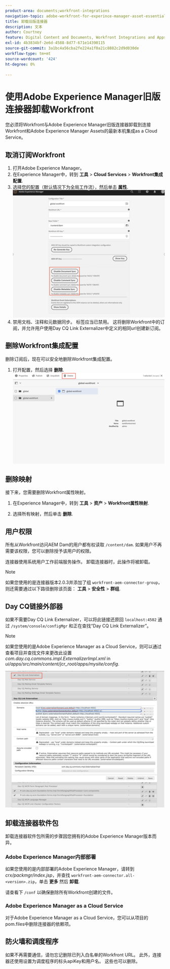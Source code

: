 ```yaml
---
product-area: documents;workfront-integrations
navigation-topic: adobe-workfront-for-experince-manager-asset-essentials
title: 卸载旧版连接器
description: 文本
author: Courtney
feature: Digital Content and Documents, Workfront Integrations and Apps
exl-id: 4b3834bf-2e6d-4588-8d77-671e14390115
source-git-commit: 3a1bc4a56cba2fe224a1f0a21c8882c2d9d030de
workflow-type: tm+mt
source-wordcount: '424'
ht-degree: 0%

---
```


# 使用Adobe Experience Manager旧版连接器卸载Workfront

您必须将Workfront与Adobe Experience Manager旧版连接器卸载到连接Workfront和Adobe Experience Manager Assets的最新本机集成as a Cloud Service。

## 取消订阅Workfront

1. 打开Adobe Experience Manager。
1. 在Experience Manager中，转到 **工具** > **Cloud Services** > **Workfront集成配置**.
1. 选择您的配置（默认情况下为全局工作流），然后单击 **属性**.
   ![退订workfront](assets/unsubscribe-from-workfront.png)
1. 禁用文档、注释和元数据同步。 标签应当已禁用。
这将删除Workfront中的订阅，并允许用户使用Day CQ Link Externalizer中定义的相同url创建新订阅。

## 删除Workfront集成配置

删除订阅后，现在可以安全地删除Workfront集成配置。

1. 打开配置，然后选择 **删除**.
   ![删除配置](assets/delete-wf-configuration.png)

## 删除映射

接下来，您需要删除Workfront属性映射。

1. 在Experience Manager中，转到 **工具** > **资产** > **Workfront属性映射**.

1. 选择所有映射，然后单击 **删除**.

## 用户权限

所有从Workfront访问AEM Dam的用户都有权读取 `/content/dam`. 如果用户不再需要该权限，您可以删除授予该用户的权限。

连接器使用系统用户工作前端服务操作。 卸载连接器时，此操作将被卸载。

>[!NOTE]
>
>如果您使用的是连接器版本2.0.3并添加了组 `workfront-aem-connector-group`，则还需要通过以下路径删除该页面： **工具** > **安全性** > **群组**.

## Day CQ链接外部器

如果不需要Day CQ Link Externalizer，可以将此链接还原回 `localhost:4502` 通过 `/system/console/configMgr` 和正在查找“Day CQ Link Externalizer”。

>[!NOTE]
>
>如果您使用的是Adobe Experience Manager as a Cloud Service，则可以通过查看项目并查找文件来更改此设置 _com.day.cq.commons.impl.ExternalizerImpl.xml_ in _ui/apps/src/main/content/jcr_root/apps/mysite/config_.

![Day CQ链接外部器](assets/Day-CQ-Link-Externalizer.png)

## 卸载连接器软件包

卸载连接器软件包所需的步骤因您拥有的Adobe Experience Manager版本而异。

### Adobe Experience Manager内部部署

如果您使用的是内部部署的Adobe Experience Manager，请转到 _crx/packmgr/index.jsp_，并查找 `workfront-aem-connector.all-<version>.zip`，单击 **更多** 然后 **卸载**.

请查看下 `/conf` 以确保删除所有Workfront创建的文件。

### Adobe Experience Manager as a Cloud Service

对于Adobe Experience Manager as a Cloud Service，您可以从项目的pom.files中删除连接器的依赖项。

## 防火墙和调度程序

如果不再需要通信，请勿忘记删除已列入白名单的Workfront URL。 此外，连接器还使用设置为调度程序的标头apiKey和用户名。 这些也可以删除。
